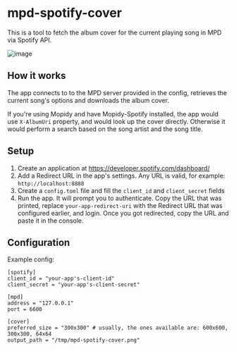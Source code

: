 # mpd-spotify-cover

This is a tool to fetch the album cover for the current playing song in MPD via Spotify API.

![image](https://user-images.githubusercontent.com/34306421/164785503-f2f402fb-3837-4384-ab8a-4b297dd58b6d.png)

## How it works

The app connects to to the MPD server provided in the config, retrieves the current song's options
and downloads the album cover.

If you're using Mopidy and have Mopidy-Spotify installed, the app would use `X-AlbumUri` property,
and would look up the cover directly. Otherwise it would perform a search based on the song 
artist and the song title.

## Setup

1. Create an application at https://developer.spotify.com/dashboard/
2. Add a Redirect URL in the app's settings. Any URL is valid, for example: `http://localhost:8888`
3. Create a `config.toml` file and fill the `client_id` and `client_secret` fields
4. Run the app. It will prompt you to authenticate. Copy the URL that was printed, replace `your-app-redirect-uri` 
   with the Redirect URL that was configured earlier, and login. Once you got redirected, copy the URL and paste
   it in the console.

## Configuration

Example config:

```
[spotify]
client_id = "your-app's-client-id"
client_secret = "your-app's-client-secret"

[mpd]
address = "127.0.0.1"
port = 6600

[cover]
preferred_size = "300x300" # usually, the ones available are: 600x600, 300x300, 64x64
output_path = "/tmp/mpd-spotify-cover.png"
```

